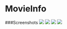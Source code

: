 # MovieInfo
###Screenshots
![](http://i.imgur.com/32kmtqv.jpg)
![](http://i.imgur.com/VgQ8lNx.jpg)
![](http://i.imgur.com/ir9uM6q.jpg)
![](http://i.imgur.com/pOVtqis.jpg)
